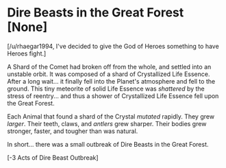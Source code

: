 # Dire Beasts in the Great Forest [None]

[/u/rhaegar1994, I've decided to give the God of Heroes something to have Heroes fight.]

A Shard of the Comet had broken off from the whole, and settled into an unstable orbit. It was composed of a shard of Crystallized Life Essence. After a long wait... it finally fell into the Planet's atmosphere and fell to the ground. This tiny meteorite of solid Life Essence was *shattered* by the stress of reentry... and thus a shower of Crystallized Life Essence fell upon the Great Forest.

Each Animal that found a shard of the Crystal *mutated* rapidly. They grew *larger*. Their teeth, claws, and *antlers* grew sharper. Their bodies grew stronger, faster, and tougher than was natural.

In short... there was a small outbreak of Dire Beasts in the Great Forest.

[-3 Acts of Dire Beast Outbreak]
